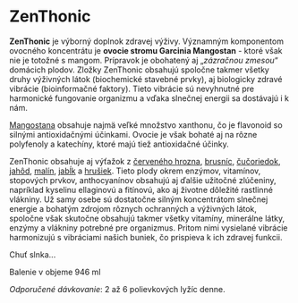 ZenThonic
=========

**ZenThonic** je výborný doplnok zdravej výživy. Významným komponentom ovocného
koncentrátu je **ovocie stromu Garcinia Mangostan** - ktoré však nie je totožné
s mangom. Prípravok je obohatený aj „*zázračnou zmesou*“ domácich plodov. Zložky
ZenThonic obsahujú spoločne takmer všetky druhy výživných látok (biochemické
stavebné prvky), aj biologicky zdravé vibrácie (bioinformačné faktory). Tieto
vibrácie sú nevyhnutné pre harmonické fungovanie organizmu a vďaka slnečnej
energii sa dostávajú i k nám.

[Mangostana](../bylinky/mangostana-lahodna) obsahuje najmä veľké
množstvo xanthonu, čo je flavonoid so silnými antioxidačnými účinkami. Ovocie je
však bohaté aj na rôzne polyfenoly a katechíny, ktoré majú tiež antioxidačné
účinky.

ZenThonic obsahuje aj výťažok z
[červeného hrozna](../bylinky/vinna-reva),
[brusníc](../bylinky/brusnica-prava),
[čučoriedok](../bylinky/brusnica-cucoriedkova),
[jahôd](../bylinky/jahoda-obycajna),
[malín](../bylinky/hruska-obecna),
[jabĺk](../bylinky/jablon-domaca) a
[hrušiek](../bylinky/hruska-obecna). Tieto plody okrem enzýmov,
vitamínov, stopových prvkov, anthocyanínov obsahujú aj ďalšie užitočné
zlúčeniny, napríklad kyselinu ellaginovú a fitínovú, ako aj životne dôležité
rastlinné vlákniny. Už samy osebe sú dostatočne silným koncentrátom slnečnej
energie a bohatým zdrojom rôznych ochranných a výživných látok, spoločne však
skutočne obsahujú takmer všetky vitamíny, minerálne látky, enzýmy a vlákniny
potrebné pre organizmus. Pritom nimi vysielané vibrácie harmonizujú s vibráciami
našich buniek, čo prispieva k ich zdravej funkcii.

Chuť slnka...

Balenie v objeme 946 ml

*Odporučené dávkovanie*: 2 až 6 polievkových lyžíc denne.
